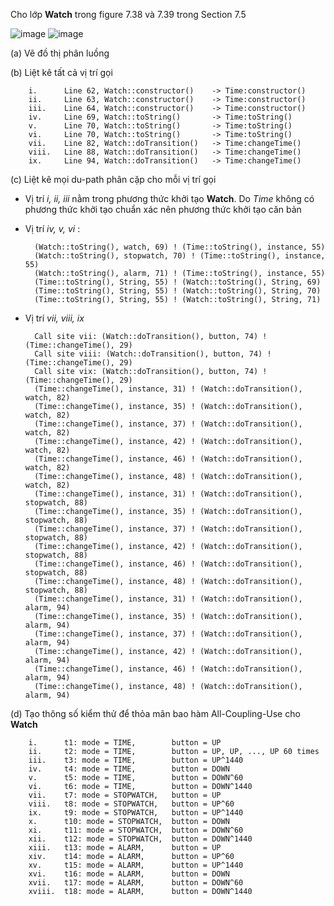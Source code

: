 Cho lớp **Watch** trong figure 7.38 và 7.39 trong Section 7.5

![image](https://user-images.githubusercontent.com/48431650/95309884-e809ef00-08b5-11eb-9d38-f9dd48607760.png)
![image](https://user-images.githubusercontent.com/48431650/95309962-01ab3680-08b6-11eb-8779-f49abc0855ff.png)

(a) Vẽ đồ thị phân luồng



(b) Liệt kê tất cả vị trí gọi

        i.      Line 62, Watch::constructor()    -> Time:constructor()
        ii.     Line 63, Watch::constructor()    -> Time:constructor()
        iii.    Line 64, Watch::constructor()    -> Time:constructor()
        iv.     Line 69, Watch::toString()       -> Time:toString()
        v.      Line 70, Watch::toString()       -> Time:toString()
        vi.     Line 70, Watch::toString()       -> Time:toString()
        vii.    Line 82, Watch::doTransition()   -> Time:changeTime()
        viii.   Line 88, Watch::doTransition()   -> Time:changeTime()
        ix.     Line 94, Watch::doTransition()   -> Time:changeTime()

(c) Liệt kê mọi du-path phân cặp cho mỗi vị trí gọi

* Vị trí *i, ii, iii* nằm trong phương thức khởi tạo **Watch**. Do *Time* không có phương thức khởi tạo chuẩn xác nên phương thức khởi tạo căn bản

* Vị trí *iv, v, vi* :

        (Watch::toString(), watch, 69) ! (Time::toString(), instance, 55)
        (Watch::toString(), stopwatch, 70) ! (Time::toString(), instance, 55)
        (Watch::toString(), alarm, 71) ! (Time::toString(), instance, 55)
        (Time::toString(), String, 55) ! (Watch::toString(), String, 69)
        (Time::toString(), String, 55) ! (Watch::toString(), String, 70)
        (Time::toString(), String, 55) ! (Watch::toString(), String, 71)

* Vị trí *vii, viii, ix*

        Call site vii: (Watch::doTransition(), button, 74) ! (Time::changeTime(), 29)
        Call site viii: (Watch::doTransition(), button, 74) ! (Time::changeTime(), 29)
        Call site vix: (Watch::doTransition(), button, 74) ! (Time::changeTime(), 29)
        (Time::changeTime(), instance, 31) ! (Watch::doTransition(), watch, 82)
        (Time::changeTime(), instance, 35) ! (Watch::doTransition(), watch, 82)
        (Time::changeTime(), instance, 37) ! (Watch::doTransition(), watch, 82)
        (Time::changeTime(), instance, 42) ! (Watch::doTransition(), watch, 82)
        (Time::changeTime(), instance, 46) ! (Watch::doTransition(), watch, 82)
        (Time::changeTime(), instance, 48) ! (Watch::doTransition(), watch, 82)
        (Time::changeTime(), instance, 31) ! (Watch::doTransition(), stopwatch, 88)
        (Time::changeTime(), instance, 35) ! (Watch::doTransition(), stopwatch, 88)
        (Time::changeTime(), instance, 37) ! (Watch::doTransition(), stopwatch, 88)
        (Time::changeTime(), instance, 42) ! (Watch::doTransition(), stopwatch, 88)
        (Time::changeTime(), instance, 46) ! (Watch::doTransition(), stopwatch, 88)
        (Time::changeTime(), instance, 48) ! (Watch::doTransition(), stopwatch, 88)
        (Time::changeTime(), instance, 31) ! (Watch::doTransition(), alarm, 94)
        (Time::changeTime(), instance, 35) ! (Watch::doTransition(), alarm, 94)
        (Time::changeTime(), instance, 37) ! (Watch::doTransition(), alarm, 94)
        (Time::changeTime(), instance, 42) ! (Watch::doTransition(), alarm, 94)
        (Time::changeTime(), instance, 46) ! (Watch::doTransition(), alarm, 94)
        (Time::changeTime(), instance, 48) ! (Watch::doTransition(), alarm, 94)

(d) Tạo thông số kiểm thử để thỏa mãn bao hàm All-Coupling-Use cho **Watch**

        i.      t1: mode = TIME,        button = UP
        ii.     t2: mode = TIME,        button = UP, UP, ..., UP 60 times
        iii.    t3: mode = TIME,        button = UP^1440
        iv.     t4: mode = TIME,        button = DOWN
        v.      t5: mode = TIME,        button = DOWN^60
        vi.     t6: mode = TIME,        button = DOWN^1440
        vii.    t7: mode = STOPWATCH,   button = UP
        viii.   t8: mode = STOPWATCH,   button = UP^60
        ix.     t9: mode = STOPWATCH,   button = UP^1440
        x.      t10: mode = STOPWATCH,  button = DOWN
        xi.     t11: mode = STOPWATCH,  button = DOWN^60
        xii.    t12: mode = STOPWATCH,  button = DOWN^1440
        xiii.   t13: mode = ALARM,      button = UP
        xiv.    t14: mode = ALARM,      button = UP^60
        xv.     t15: mode = ALARM,      button = UP^1440
        xvi.    t16: mode = ALARM,      button = DOWN
        xvii.   t17: mode = ALARM,      button = DOWN^60
        xviii.  t18: mode = ALARM,      button = DOWN^1440
